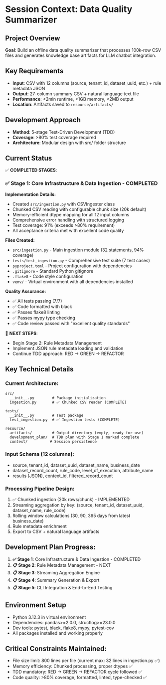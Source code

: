 # Session Context: Data Quality Summarizer

## Project Overview
**Goal**: Build an offline data quality summarizer that processes 100k-row CSV files and generates knowledge base artifacts for LLM chatbot integration.

## Key Requirements
- **Input**: CSV with 12 columns (source, tenant_id, dataset_uuid, etc.) + rule metadata JSON
- **Output**: 27-column summary CSV + natural language text file
- **Performance**: <2min runtime, <1GB memory, <2MB output
- **Location**: Artifacts saved to `resource/artifacts/`

## Development Approach
- **Method**: 5-stage Test-Driven Development (TDD)
- **Coverage**: >80% test coverage required
- **Architecture**: Modular design with src/ folder structure

## Current Status
✅ **COMPLETED STAGES**:

### ✅ Stage 1: Core Infrastructure & Data Ingestion - COMPLETED
**Implementation Details:**
- Created `src/ingestion.py` with CSVIngester class
- Chunked CSV reading with configurable chunk size (20k default)
- Memory-efficient dtype mapping for all 12 input columns
- Comprehensive error handling with structured logging
- Test coverage: 91% (exceeds >80% requirement)
- All acceptance criteria met with excellent code quality

**Files Created:**
- `src/ingestion.py` - Main ingestion module (32 statements, 94% coverage)
- `tests/test_ingestion.py` - Comprehensive test suite (7 test cases)
- `pyproject.toml` - Project configuration with dependencies
- `.gitignore` - Standard Python gitignore
- `.flake8` - Code style configuration
- `venv/` - Virtual environment with all dependencies installed

**Quality Assurance:**
- ✅ All tests passing (7/7)
- ✅ Code formatted with black
- ✅ Passes flake8 linting
- ✅ Passes mypy type checking
- ✅ Code review passed with "excellent quality standards"

🔄 **NEXT STEPS**:
- Begin Stage 2: Rule Metadata Management
- Implement JSON rule metadata loading and validation
- Continue TDD approach: RED → GREEN → REFACTOR

## Key Technical Details

### Current Architecture:
```
src/
  __init__.py        # Package initialization
  ingestion.py       # ✅ Chunked CSV reader (COMPLETE)
  
tests/
  __init__.py        # Test package
  test_ingestion.py  # ✅ Ingestion tests (COMPLETE)

resource/
  artifacts/         # Output directory (empty, ready for use)
  development_plan/  # TDD plan with Stage 1 marked complete
  context/          # Session persistence
```

### Input Schema (12 columns):
- source, tenant_id, dataset_uuid, dataset_name, business_date
- dataset_record_count, rule_code, level_of_execution, attribute_name
- results (JSON), context_id, filtered_record_count

### Processing Pipeline Design:
1. ✅ Chunked ingestion (20k rows/chunk) - IMPLEMENTED
2. Streaming aggregation by key: (source, tenant_id, dataset_uuid, dataset_name, rule_code)
3. Rolling window calculations (30, 90, 365 days from latest business_date)
4. Rule metadata enrichment
5. Export to CSV + natural language artifacts

## Development Plan Progress:
1. **✅ Stage 1**: Core Infrastructure & Data Ingestion - COMPLETED
2. **📋 Stage 2**: Rule Metadata Management - NEXT
3. **📋 Stage 3**: Streaming Aggregation Engine
4. **📋 Stage 4**: Summary Generation & Export
5. **📋 Stage 5**: CLI Integration & End-to-End Testing

## Environment Setup
- Python 3.12.3 in virtual environment
- Dependencies: pandas>=2.0.0, structlog>=23.0.0
- Dev tools: pytest, black, flake8, mypy, pytest-cov
- All packages installed and working properly

## Critical Constraints Maintained:
- File size limit: 800 lines per file (current max: 32 lines in ingestion.py ✅)
- Memory efficiency: Chunked processing, proper dtypes ✅
- TDD mandatory: RED → GREEN → REFACTOR cycle followed ✅
- Code quality: >80% coverage, formatted, linted, type-checked ✅